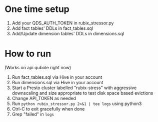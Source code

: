 One time setup
==============
1. Add your QDS_AUTH_TOKEN in rubix_stressor.py
2. Add fact tables' DDLs in fact_tables.sql
3. Add/Update dimension tables' DDLs in dimensions.sql

How to run
==========
(Works on api.qubole right now)
1. Run fact_tables.sql via Hive in your account
2. Run dimensions.sql via Hive in your account
3. Start a Presto cluster labelled "rubix-stress" with aggressive downscaling and size appropriate to test disk space based evictions
4. Change API_TOKEN as needed
5. Run `python rubix_stressor.py 2>&1 | tee logs` using python3
6. Ctrl-C to exit gracefully when done
7. Grep "failed" in `logs`
